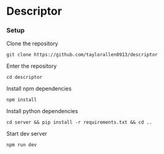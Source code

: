 # Descriptor

### Setup

Clone the repository
```
git clone https://github.com/taylorallen0913/descriptor
```

Enter the repository
```
cd descriptor
```

Install npm dependencies
```
npm install
```

Install python dependencies
```
cd server && pip install -r requirements.txt && cd ..
```

Start dev server
```
npm run dev
```